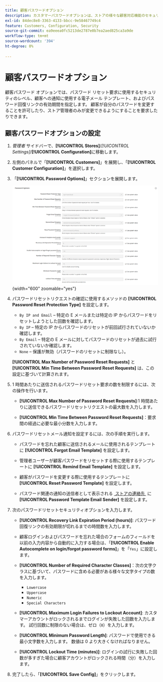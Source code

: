```yaml
---
title: 顧客パスワードオプション
description: カスタマーパスワードオプションは、ストアの様々な顧客対応機能のセキュリティレベルを決定します。
exl-id: 84dec8e8-3363-4133-bbcc-9e58467749c4
feature: Customers, Configuration, Security
source-git-commit: ea9eeea0fc5213de2787e0b7ea2aed825ca3a9de
workflow-type: tm+mt
source-wordcount: '394'
ht-degree: 0%

---
```


# 顧客パスワードオプション

顧客パスワード オプションでは、パスワード リセット要求に使用するセキュリティのレベル、顧客への通知に使用する電子メール テンプレート、およびパスワード回復リンクの有効期間を指定します。 顧客が自分のパスワードを変更することを許可したり、ストア管理者のみが変更できるようにすることを要求したりできます。

## 顧客パスワードオプションの設定

1. _管理者_ サイドバーで、**[!UICONTROL Stores]**/_[!UICONTROL Settings]_/**[!UICONTROL Configuration]**&#x200B;に移動します。

1. 左側のパネルで「**[!UICONTROL Customers]**」を展開し、「**[!UICONTROL Customer Configuration]**」を選択します。

1. 「**[!UICONTROL Password Options]**」セクションを展開します。

   ![&#x200B; パスワードオプション &#x200B;](../configuration-reference/customers/assets/customer-configuration-password-options.png){width="600" zoomable="yes"}

1. パスワードリセットリクエストの確認に使用するメソッドの **[!UICONTROL Password Reset Protection Type]** を設定します。

   - `By IP and Email` – 特定の E メールまたは特定の IP からパスワードをリセットしようとした回数を確認します。
   - `By IP` – 特定の IP からパスワードのリセットが前回試行されていないか確認します。
   - `By Email` – 特定の E メールに対してパスワードのリセットが過去に試行されていないか確認します。
   - `None` – 保護が無効（パスワードのリセットに制限なし）。

   **[!UICONTROL Max Number of Password Reset Requests]** と **[!UICONTROL Min Time Between Password Reset Requests]** は、この設定に基づいて計算されます。

1. 1 時間あたりに送信されるパスワードリセット要求の数を制限するには、次の操作を行います。

   - **[!UICONTROL Max Number of Password Reset Requests]**:1 時間あたりに送信できるパスワードリセットリクエストの最大数を入力します。

   - **[!UICONTROL Min Time Between Password Reset Requests]**：要求間の経過に必要な最小分数を入力します。

1. パスワードリセットメール通知を設定するには、次の手順を実行します。

   - パスワードを忘れた顧客に送信されるメールに使用されるテンプレートに **[!UICONTROL Forgot Email Template]** を設定します。

   - 管理者ユーザーが顧客パスワードをリセットする際に使用するテンプレートに **[!UICONTROL Remind Email Template]** を設定します。

   - 顧客がパスワードを変更する際に使用するテンプレートに **[!UICONTROL Reset Password Template]** を設定します。

   - パスワード関連の通知の送信者として表示される [&#x200B; ストアの連絡先 &#x200B;](../getting-started/store-details.md) に **[!UICONTROL Password Template Email Sender]** を設定します。

1. 次のパスワードリセットセキュリティオプションを入力します。

   - **[!UICONTROL Recovery Link Expiration Period (hours)]**: パスワード回復リンクの有効期限が切れるまでの時間数を入力します。

   - 顧客ログインおよびパスワードを忘れた場合のフォームのフィールドを以前の入力内容から自動的に入力する場合は、「**[!UICONTROL Enable Autocomplete on login/forgot password forms]**」を「`Yes`」に設定します。

   - **[!UICONTROL Number of Required Character Classes]**：次の文字クラスに基づいて、パスワードに含める必要がある様々な文字タイプの数を入力します。

      - `Lowercase`
      - `Uppercase`
      - `Numeric`
      - `Special Characters`

   - **[!UICONTROL Maximum Login Failures to Lockout Account]**: カスタマーアカウントがロックされるまでログインが失敗した回数を入力します。 試行回数に制限のない場合は、ゼロ（`0`）を入力します。

   - **[!UICONTROL Minimum Password Length]**: パスワードで使用できる最小文字数を入力します。 数値は 0 より大きくなければなりません。

   - **[!UICONTROL Lockout Time (minutes)]**: ログインの試行に失敗した回数が多すぎた場合に顧客アカウントがロックされる時間（分）を入力します。

1. 完了したら、「**[!UICONTROL Save Config]**」をクリックします。

